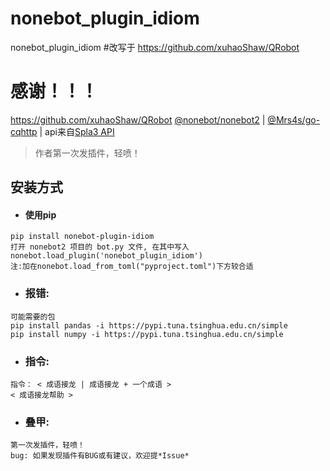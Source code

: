# nonebot_plugin_idiom
nonebot_plugin_idiom
#改写于
https://github.com/xuhaoShaw/QRobot
# 感谢！！！
https://github.com/xuhaoShaw/QRobot
[@nonebot/nonebot2](https://github.com/nonebot/nonebot2/) | [@Mrs4s/go-cqhttp](https://github.com/Mrs4s/go-cqhttp) | api来自[Spla3 API](https://spla3.yuu26.com/)

> 作者第一次发插件，轻喷！

## 安装方式
- #### 使用pip
```
pip install nonebot-plugin-idiom
打开 nonebot2 项目的 bot.py 文件, 在其中写入
nonebot.load_plugin('nonebot_plugin_idiom')
注:加在nonebot.load_from_toml("pyproject.toml")下方较合适
```


- ### 报错:
```
可能需要的包
pip install pandas -i https://pypi.tuna.tsinghua.edu.cn/simple
pip install numpy -i https://pypi.tuna.tsinghua.edu.cn/simple
```

- ### 指令:
```
指令： < 成语接龙 | 成语接龙 + 一个成语 >
< 成语接龙帮助 >
```

- ### 叠甲:
```
第一次发插件，轻喷！
bug: 如果发现插件有BUG或有建议，欢迎提*Issue*
```
